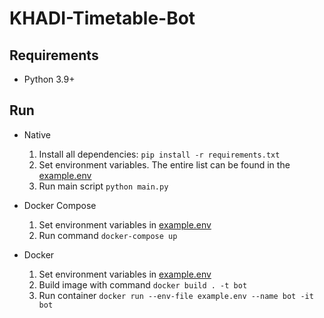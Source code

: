 # KHADI-Timetable-Bot

## Requirements

* Python 3.9+

## Run

* Native
    1. Install all dependencies: `pip install -r requirements.txt`
    2. Set environment variables. The entire list can be found in the [example.env](example.env)
    3. Run main script `python main.py`

* Docker Compose
    1. Set environment variables in [example.env](example.env)
    2. Run command `docker-compose up`

* Docker
    1. Set environment variables in [example.env](example.env)
    2. Build image with command `docker build . -t bot`
    3. Run container `docker run --env-file example.env --name bot -it bot`